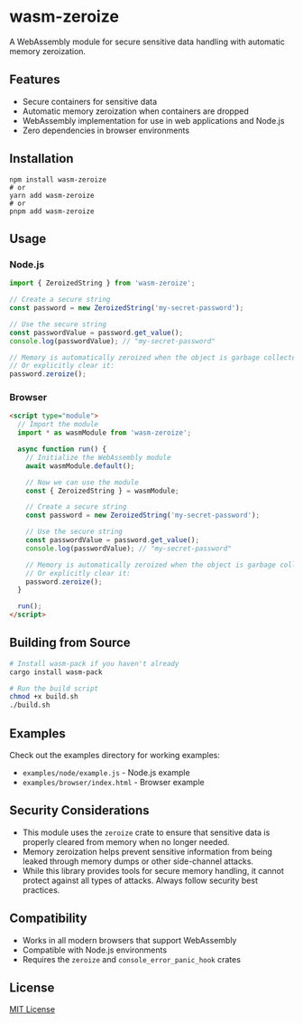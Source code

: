 # wasm-zeroize

A WebAssembly module for secure sensitive data handling with automatic memory zeroization.

## Features

- Secure containers for sensitive data
- Automatic memory zeroization when containers are dropped
- WebAssembly implementation for use in web applications and Node.js
- Zero dependencies in browser environments

## Installation

```
npm install wasm-zeroize
# or
yarn add wasm-zeroize
# or
pnpm add wasm-zeroize
```

## Usage

### Node.js

```javascript
import { ZeroizedString } from 'wasm-zeroize';

// Create a secure string
const password = new ZeroizedString('my-secret-password');

// Use the secure string
const passwordValue = password.get_value();
console.log(passwordValue); // "my-secret-password"

// Memory is automatically zeroized when the object is garbage collected
// Or explicitly clear it:
password.zeroize();
```

### Browser

```html
<script type="module">
  // Import the module
  import * as wasmModule from 'wasm-zeroize';

  async function run() {
    // Initialize the WebAssembly module
    await wasmModule.default();

    // Now we can use the module
    const { ZeroizedString } = wasmModule;

    // Create a secure string
    const password = new ZeroizedString('my-secret-password');

    // Use the secure string
    const passwordValue = password.get_value();
    console.log(passwordValue); // "my-secret-password"

    // Memory is automatically zeroized when the object is garbage collected
    // Or explicitly clear it:
    password.zeroize();
  }

  run();
</script>
```

## Building from Source

```bash
# Install wasm-pack if you haven't already
cargo install wasm-pack

# Run the build script
chmod +x build.sh
./build.sh
```

## Examples

Check out the examples directory for working examples:

- `examples/node/example.js` - Node.js example
- `examples/browser/index.html` - Browser example

## Security Considerations

- This module uses the `zeroize` crate to ensure that sensitive data is properly cleared from memory when no longer needed.
- Memory zeroization helps prevent sensitive information from being leaked through memory dumps or other side-channel attacks.
- While this library provides tools for secure memory handling, it cannot protect against all types of attacks. Always follow security best practices.

## Compatibility

- Works in all modern browsers that support WebAssembly
- Compatible with Node.js environments
- Requires the `zeroize` and `console_error_panic_hook` crates

## License

[MIT License](LICENSE)
